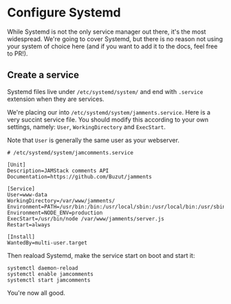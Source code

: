 # Configure Systemd
While Systemd is not the only service manager out there, it's the most widespread. We're going to cover Systemd, but there is no reason not using your system of choice here (and if you want to add it to the docs, feel free to PR!).

## Create a service
Systemd files live under `/etc/systemd/system/` and end with `.service` extension when they are services.

We're placing our into `/etc/systemd/system/jamments.service`. Here is a very succint service file. You should modify this according to your own settings, namely: `User`, `WorkingDirectory` and `ExecStart`.

Note that `User` is generally the same user as your webserver.

```
# /etc/systemd/system/jamcomments.service

[Unit]
Description=JAMStack comments API
Documentation=https://github.com/Buzut/jamments

[Service]
User=www-data
WorkingDirectory=/var/www/jamments/
Environment=PATH=/usr/bin:/bin:/usr/local/sbin:/usr/local/bin:/usr/sbin:/usr/bin
Environment=NODE_ENV=production
ExecStart=/usr/bin/node /var/www/jamments/server.js
Restart=always

[Install]
WantedBy=multi-user.target
```

Then reaload Systemd, make the service start on boot and start it:

```shell
systemctl daemon-reload
systemctl enable jamcomments
systemctl start jamcomments
```

You're now all good.
